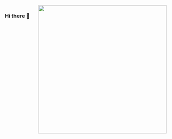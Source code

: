 <img align="right" width="400" height="400" src="https://media1.tenor.com/images/c13e7f371b14f93e91808200631b8a81/tenor.gif?itemid=19188408">



### Hi there 👋

<!--
**aliciamarianne1507/aliciamarianne1507** is a ✨ _special_ ✨ repository because its `README.md` (this file) appears on your GitHub profile.

Here are some ideas to get you started:

- 🔭 I’m currently working on ...
- 🌱 I’m currently learning ...
- 👯 I’m looking to collaborate on ...
- 🤔 I’m looking for help with ...
- 💬 Ask me about ...
- 📫 How to reach me: ...
- 😄 Pronouns: ...
- ⚡ Fun fact: ...
-->
